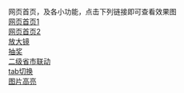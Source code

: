 网页首页，及各小功能，点击下列链接即可查看效果图<br/>
<a href="http://thyrsi.com/t6/402/1540989438x-1566688526.png" target="_blank">网页首页1</a><br/>
<a href="http://thyrsi.com/t6/402/1540989470x-1566688526.png" target="_blank">网页首页2</a><br/>
<a href="http://thyrsi.com/t6/402/1540989352x-1566688526.png" target="_blank">放大镜</a><br/>
<a href="http://thyrsi.com/t6/402/1540989208x-1566688526.png" target="_blank">抽奖</a><br/>
<a href="http://thyrsi.com/t6/402/1540989270x-1566688526.png" target="_blank">二级省市联动</a><br/>
<a href="http://thyrsi.com/t6/402/1540989141x-1566688526.png" target="_blank">tab切换</a><br/>
<a href="http://thyrsi.com/t6/402/1540989407x-1566688526.png" target="_blank">图片高亮</a><br/>

